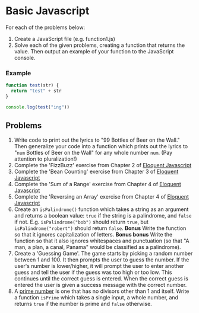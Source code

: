 # Basic Javascript

For each of the problems below:

1. Create a JavaScript file (e.g. function1.js)
1. Solve each of the given problems, creating a function that returns the value. Then output an example of your function to the JavaScript console.

### Example

```javascript
function test(str) {
  return "test" + str
}

console.log(test("ing"))
```

## Problems

1.  Write code to print out the lyrics to "99 Bottles of Beer on the Wall." Then generalize your code into a function which prints out the lyrics to "`num` Bottles of Beer on the Wall" for any whole number `num`. (Pay attention to pluralization!)
1. Complete the 'FizzBuzz' exercise from Chapter 2 of [Eloquent Javascript](http://eloquentjavascript.net/02_program_structure.html)
1. Complete the 'Bean Counting' exercise from Chapter 3 of [Eloquent Javascript](http://eloquentjavascript.net/03_functions.html)
1. Complete the 'Sum of a Range' exercise from Chapter 4 of [Eloquent Javascript](http://eloquentjavascript.net/04_data.html)
1. Complete the 'Reversing an Array' exercise from Chapter 4 of [Eloquent Javascript](http://eloquentjavascript.net/04_data.html)
1. Create an `isPalindrome()` function which takes a string as an argument and returns a boolean value: `true` if the string is a palindrome, and `false` if not. E.g. `isPalindrome("bob")` should return `true`, but `isPalindrome("robert")` should return `false`. **Bonus** Write the function so that it ignores capitalization of letters. **Bonus bonus** Write the function so that it also ignores whitespaces and punctuation (so that "A man, a plan, a canal, Panama" would be classified as a palindrome). 
1. Create a 'Guessing Game'. The game starts by picking a random number between 1 and 100. It then prompts the user to guess the number. If the user's number is lower/higher, it will prompt the user to enter another guess and tell the user if the guess was too high or too low. This continues until the correct guess is entered. When the correct guess is entered the user is given a success message with the correct number.
1. A [prime number](https://en.wikipedia.org/wiki/Prime_number) is one that has no divisors other than 1 and itself. Write a function `isPrime` which takes a single input, a whole number, and returns `true` if the number is prime and `false` otherwise.
